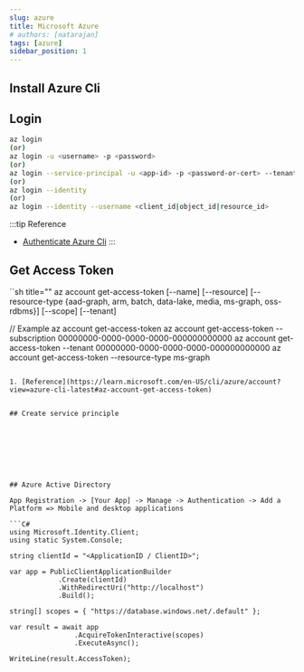 ```yaml
---
slug: azure
title: Microsoft Azure
# authors: [natarajan]
tags: [azure]
sidebar_position: 1
---
```


## Install Azure Cli

## Login

```sh title="Azure Cli command to login in azure cloud"
az login
(or)
az login -u <username> -p <password>
(or)
az login --service-principal -u <app-id> -p <password-or-cert> --tenant <tenant>
(or)
az login --identity
(or)
az login --identity --username <client_id|object_id|resource_id>
```

:::tip Reference

- [Authenticate Azure Cli](https://docs.microsoft.com/en-us/cli/azure/authenticate-azure-cli)
:::


## Get Access Token

``sh title=""
az account get-access-token [--name]
                            [--resource]
                            [--resource-type {aad-graph, arm, batch, data-lake, media, ms-graph, oss-rdbms}]
                            [--scope]
                            [--tenant]

// Example 
az account get-access-token
az account get-access-token --subscription 00000000-0000-0000-0000-000000000000
az account get-access-token --tenant 00000000-0000-0000-0000-000000000000
az account get-access-token --resource-type ms-graph
```

1. [Reference](https://learn.microsoft.com/en-US/cli/azure/account?view=azure-cli-latest#az-account-get-access-token)


## Create service principle








## Azure Active Directory

App Registration -> [Your App] -> Manage -> Authentication -> Add a Platform => Mobile and desktop applications

```C#
using Microsoft.Identity.Client;
using static System.Console;

string clientId = "<ApplicationID / ClientID>";

var app = PublicClientApplicationBuilder
            .Create(clientId)
            .WithRedirectUri("http://localhost")
            .Build();

string[] scopes = { "https://database.windows.net/.default" };

var result = await app
                .AcquireTokenInteractive(scopes)
                .ExecuteAsync();

WriteLine(result.AccessToken);
```
